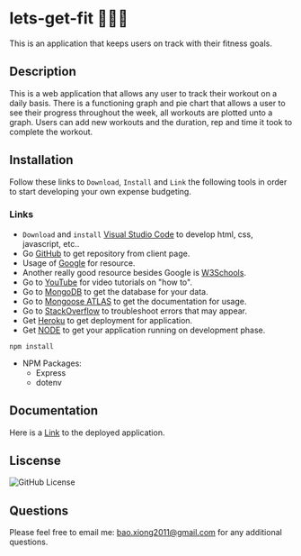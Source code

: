 # lets-get-fit 🤸🏋️‍♀️
This is an application that keeps users on track with their fitness goals. 


## Description

This is a web application that allows any user to track their workout on a daily basis. There is a functioning graph and pie chart that allows a user to see their progress throughout the week, all workouts are plotted unto a graph. Users can add new workouts and the duration, rep and time it took to complete the workout. 

## Installation 

Follow these links to `Download`, `Install` and `Link` the following tools in order to start developing your own expense budgeting.

### Links
-  `Download` and `install` [Visual Studio Code](https://code.visualstudio.com/) to develop html, css, javascript, etc..
-  Go [GitHub](http://www.github.com) to get repository from client page.
-  Usage of [Google](http://www.google.com) for resource.
- Another really good resource besides Google is [W3Schools](https://www.w3schools.com/).
- Go to [YouTube](http://www.youtube.com) for video tutorials on "how to".
- Go to [MongoDB](https://www.mongodb.com/) to get the database for your data.
- Go to [Mongoose ATLAS](https://mongoosejs.com/docs/) to get the documentation for usage.
- Go to [StackOverflow](https://stackoverflow.com/) to troubleshoot errors that may appear.
- Get [Heroku](https://id.heroku.com/login) to get deployment for application.
- Get [NODE](https://nodejs.org/en/) to get your application running on development phase.

```
npm install
``` 
- NPM Packages:
    - Express
    - dotenv

## Documentation

Here is a [Link](https://the-fitness-trackers.herokuapp.com/stats) to the deployed application. 

## Liscense 
![GitHub License](https://img.shields.io/github/license/baoxng/lets-get-fit)

## Questions

Please feel free to email me: bao.xiong2011@gmail.com for any additional questions. 



